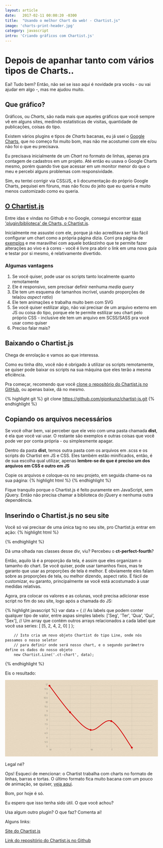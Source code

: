 ```yaml
---
layout: article
date:   2017-02-11 00:00:20 -0300
title:  "Usando o melhor Chart da web! - Chartist.js"
image: 'charts-print-header.jpg'
category: javascript
intro: 'Criando gráficos com Chartist.js'
---
```


# Depois de apanhar tanto com vários tipos de Charts..
Eaí! Tudo bem?
Então, não sei se isso aqui é novidade pra vocês - ou vai ajudar em algo -, mas me ajudou muito.

## Que gráfico?
Gráficos, ou *Charts*, são nada mais que aqueles gráficos que vocẽ sempre vê em alguns sites, medindo estatísticas de visitas, quantidade de publicações, coisas do tipo. 

Existem vários plugins e tipos de *Charts* bacanas, eu já usei o [Google Charts](https://developers.google.com/chart/), que no começo foi muito bom, mas não me acostumei com ele e/ou não foi o que eu precisava.

Eu precisava inicialmente de um *Chart* no formato de linhas, apenas pra contagem de cadastros em um projeto. Até então eu usava o Google Charts mesmo, porém quando tive que acessar em um monitor menor do que o meu e percebi alguns problemas com responsividade.

Sim, eu tentei corrigir via CSS/JS, e li documentação do próprio Google Charts, pequisei em fóruns, mas não ficou do jeito que eu queria e muito menos customizado como eu queria.

## [O Chartist.js](http://gionkunz.github.io/chartist-js/)
Entre idas e vindas no Github e no Google, consegui encontrar [esse 'plugin/biblioteca' de Charts, o Chartist.js](http://gionkunz.github.io/chartist-js/).

Inicialmente me assustei com ele, porque já não acreditava ser tão fácil configurar um chart como a própria página dizia. Corri pra página de [exemplos](http://gionkunz.github.io/chartist-js/examples.html) e me maravilhei com aquele botãozinho que te permite fazer alterações ao vivo e à cores - você é livre pra abrir o link em uma nova guia e testar por si mesmo, é relativamente divertido.

### Algumas vantagens
1. Se você quiser, pode usar os scripts tanto localmente quanto remotamente
1. Ele é responsivo, sem precisar definir nenhuma *media query*
1. Ele tem um esquema de tamanhos incrível, usando proporções de tela(ou *aspect ratio*)
1. Ele tem animações e trabalha muito bem com SVG
1. Se você quiser estilizar algo, não vai precisar de um arquivo externo em JS ou coisa do tipo, porque ele te permite estilizar seu chart pelo próprio CSS - inclusive ele tem um arquivo em SCSS/SASS pra você usar como quiser
1. Preciso falar mais?

## Baixando o Chartist.js
Chega de enrolação e vamos ao que interessa.

Como eu tinha dito, você não é obrigado à utilizar os scripts remotamente, se quiser pode baixar os scripts na sua máquina que eles terão a mesma eficiência. 

Pra começar, recomendo que você [clone o repositório do Chartist.js no GitHub](https://github.com/gionkunz/chartist-js), ou apenas baixe, dá no mesmo.

{% highlight git %}
	git clone https://github.com/gionkunz/chartist-js.git
{% endhighlight %}

## Copiando os arquivos necessários
Se você olhar bem, vai perceber que ele veio com uma pasta chamada __dist__, é ela que você vai usar. O restante são exemplos e outras coisas que você pode ver por conta própria - ou simplesmente apagar.

Dentro da pasta __dist__, temos outra pasta com os arquivos em .scss e os scripts do Chartist em JS e CSS. Eles também estão minificados, então, é de sua escolha qual utilizar, apenas __lembre-se de que é preciso um dos arquivos em CSS e outro em JS__

Copie os arquivos e coloque-os no seu projeto, em seguida chame-os na sua página:
{% highlight html %}
	<html>
		<head>
			<title>Título</title>
			<!-- link do chartist.css aqui -->
		</head>
		<body>
			<!-- conteúdo do seu site -->
			<!-- link do chartist.js aqui, ele precisa ficar no fim da página -->
		</body>
	</html>
{% endhighlight %}

Fique tranquilo porque o Chartist.js é feito puramente em JavaScript, sem jQuery. Então não precisa chamar a biblioteca do jQuery e nenhuma outra dependência.

## Inserindo o Chartist.js no seu site
Você só vai precisar de uma única tag no seu site, pro Chartist.js entrar em ação:
{% highlight html %}
	<div class="ct-chart ct-perfect-fourth"></div>
{% endhighlight %}

Dá uma olhada nas classes desse div, viu? Percebeu o __ct-perfect-fourth__?


Então, aquilo lá é a proporção da tela, é assim que eles organizam o tamanho do chart. 
Se você quiser, pode usar tamanhos fixos, mas te garanto que usar as proporções de tela é melhor. E obviamente eles falam sobre as proporções de tela, ou melhor dizendo, aspect ratio. É fácil de customizar, eu garanto, principalmente se você está acostumado à usar medidas relativas.

Agora, pra colocar os valores e as colunas, você precisa adicionar esse script no fim do seu site, logo após a chamada do JS:

{% highlight javascript %}
		var data = {
		  // As labels que podem conter qualquer tipo de valor, entre aspas simples
		  labels: ['Seg', 'Ter', 'Qua', 'Qui', 'Sex'],
		  // Um array que contém outros arrays relacionados a cada label que você usa
		  series: [
		    [5, 2, 4, 2, 0]
		  ]
		};

		// Isto cria um novo objeto Chartist do tipo Line, onde nós passamos o nosso seletor
		// para definir onde será nosso chart, e o segundo parâmetro define os dados do nosso objeto
		new Chartist.Line('.ct-chart', data);
{% endhighlight %}

Eis o resultado:

![Resultado do Line Charts](/assets/img/charts-print.jpg)

Legal né?

Ops! Esqueci de mencionar: o Chartist trabalha com charts no formato de linhas, barras e tortas. O último formato fica muito bacana com um pouco de animação, se quiser, [veja aqui](http://gionkunz.github.io/chartist-js/examples.html#example-donut-animation).

Bom, por hoje é só.

Eu espero que isso tenha sido útil. O que você achou?

Usa algum outro plugin? O que faz? Comenta aí!

Alguns links:

[Site do Chartist.js](http://gionkunz.github.io/chartist-js)

[Link do repositório do Chartist.js no Github](https://github.com/gionkunz/chartist-js)